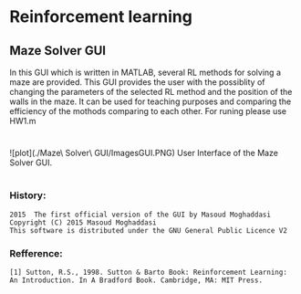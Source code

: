 # Reinforcement learning
## Maze Solver GUI

In this GUI which is written in MATLAB, several RL methods for solving a maze are provided. This GUI provides the user with the possiblity of changing
the parameters of the selected RL method and the position of the walls in the maze. It can be used for teaching purposes and comparing the efficiency of the mothods comparing to each other.
For runing please use HW1.m
#
![plot](./Maze\ Solver\ GUI/ImagesGUI.PNG)
User Interface of the Maze Solver GUI.
#
### History:
    2015  The first official version of the GUI by Masoud Moghaddasi
    Copyright (C) 2015 Masoud Moghaddasi
    This software is distributed under the GNU General Public Licence V2

### Refference:
    [1] Sutton, R.S., 1998. Sutton & Barto Book: Reinforcement Learning: An Introduction. In A Bradford Book. Cambridge, MA: MIT Press.
